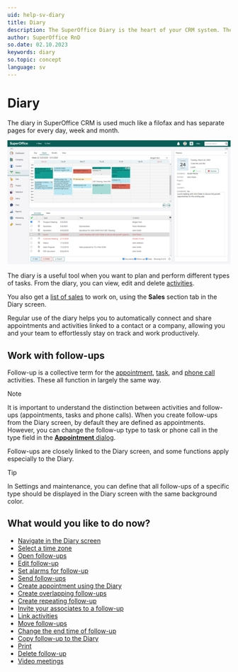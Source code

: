 ```yaml
---
uid: help-sv-diary
title: Diary
description: The SuperOffice Diary is the heart of your CRM system. These how-to guides will help you learn how to work with the diary.
author: SuperOffice RnD
so.date: 02.10.2023
keywords: diary
so.topic: concept
language: sv
---
```


# Diary

The diary in SuperOffice CRM is used much like a filofax and has separate pages for every day, week and month.

![Keep track of all your appointments and tasks by registering them in your diary -screenshot][img1]

The diary is a useful tool when you want to plan and perform different types of tasks. From the diary, you can view, edit and delete [activities][16].

You also get a [list of sales][13] to work on, using the **Sales** section tab in the Diary screen.

Regular use of the diary helps you to automatically connect and share appointments and activities linked to a contact or a company, allowing you and your team to effortlessly stay on track and work productively.

## Work with follow-ups

Follow-up is a collective term for the [appointment][1], [task][2], and [phone call][3] activities. These all function in largely the same way.

> [!NOTE]
> It is important to understand the distinction between activities and follow-ups (appointments, tasks and phone calls).
When you create follow-ups from the Diary screen, by default they are defined as appointments. However, you can change the follow-up type to task or phone call in the type field in the [**Appointment** dialog][22].

Follow-ups are closely linked to the Diary screen, and some functions apply especially to the Diary.

> [!TIP]
> In Settings and maintenance, you can define that all follow-ups of a specific type should be displayed in the Diary screen with the same background color.

## What would you like to do now?

* [Navigate in the Diary screen][14]
* [Select a time zone][15]
* [Open follow-ups][4]
* [Edit follow-up][6]
* [Set alarms for follow-up][7]
* [Send follow-ups][8]
* [Create appointment using the Diary][18]
* [Create overlapping follow-ups][9]
* [Create repeating follow-up][10]
* [Invite your associates to a follow-up][11]
* [Link activities][12]
* [Move follow-ups][19]
* [Change the end time of follow-up][20]
* [Copy follow-up to the Diary][21]
* [Print][5]
* [Delete follow-up][17]
* [Video meetings][23]

<!-- Referenced links -->
[1]: appointment.md
[2]: task.md
[3]: phone-call/index.md
[4]: open-follow-up.md
[5]: print.md
[6]: edit-follow-up.md
[7]: set-alarm.md
[8]: send-as-email.md
[9]: create-follow-up.md#overlap
[10]: recurrence/create.md
[11]: invitation/index.md
[12]: ../../learn/activity/linking-documents-to-follow-ups.md
[13]: screen/sales-tab.md
[14]: screen/navigate-in-diary.md
[15]: ../../globalization-and-localization/learn/time-zones.md
[16]: ../../learn/activity/index.md
[17]: delete-follow-up.md
[18]: create-appointment.md
[19]: move-follow-up.md
[20]: change-end-time.md
[21]: copy-follow-up.md
[22]: screen/dialog-for-followups.md
[23]: video-meetings.md

<!-- Referenced images -->
[img1]: media/diary.png

